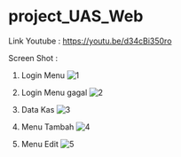 # project_UAS_Web


Link Youtube :
https://youtu.be/d34cBi350ro

Screen Shot :
1. Login Menu
![1](https://user-images.githubusercontent.com/81458524/126872186-0ef4ca70-458b-4892-9196-e40182a6b149.jpg)

2. Login Menu gagal
![2](https://user-images.githubusercontent.com/81458524/126872188-ec086231-9fa2-45b3-8ed3-8837ae0856c7.jpg)

3. Data Kas
![3](https://user-images.githubusercontent.com/81458524/126872190-b1cffa8f-9704-4e5a-b2f1-7a5b921d2a7c.jpg)

4. Menu Tambah
![4](https://user-images.githubusercontent.com/81458524/126872193-a9cbebf1-612a-41d9-8f01-0067f5cbab88.jpg)

5. Menu Edit
![5](https://user-images.githubusercontent.com/81458524/126872197-203ba802-5f91-48c3-9981-e030ab37e3b7.jpg)
